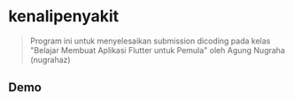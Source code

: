 # kenalipenyakit
>Program ini untuk menyelesaikan submission dicoding pada kelas "Belajar Membuat Aplikasi Flutter untuk Pemula" oleh Agung Nugraha (nugrahaz)

## Demo


